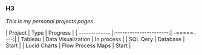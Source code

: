 ### H3

*This is my personal projects pages*

| Project       | Type                   | Progress   |
| ------------- |:----------------------:| -=====----:|
| Tableau       | Data Visualization     | In process |
| SQL Qery      | Database               |   Start    |
| Lucid Charts  | Flow Process Maps      |   Start    |
